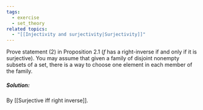 ```yaml
---
tags:
  - exercise
  - set_theory
related topics:
  - "[[Injectivity and surjectivity|Surjectivity]]"
---
```

Prove statement $(2)$ in Proposition $2.1$ ($f$ has a right-inverse if and only if it is surjective). You may assume that given a family of disjoint nonempty subsets of a set, there is a way to choose one element in each member of the family.
##### Solution:
By [[Surjective iff right inverse]].